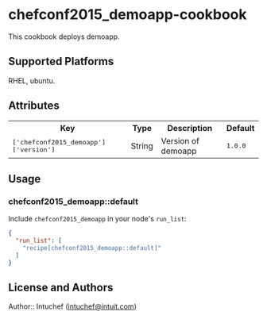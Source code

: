 # chefconf2015_demoapp-cookbook

This cookbook deploys demoapp.

## Supported Platforms

RHEL, ubuntu.

## Attributes

<table>
  <tr>
    <th>Key</th>
    <th>Type</th>
    <th>Description</th>
    <th>Default</th>
  </tr>
  <tr>
    <td><tt>['chefconf2015_demoapp']['version']</tt></td>
    <td>String</td>
    <td>Version of demoapp</td>
    <td><tt>1.0.0</tt></td>
  </tr>
</table>

## Usage

### chefconf2015_demoapp::default

Include `chefconf2015_demoapp` in your node's `run_list`:

```json
{
  "run_list": [
    "recipe[chefconf2015_demoapp::default]"
  ]
}
```

## License and Authors

Author:: Intuchef (intuchef@intuit.com)
